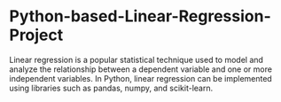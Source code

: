 # Python-based-Linear-Regression-Project
Linear regression is a popular statistical technique used to model and analyze the relationship between a dependent variable and one or more independent variables. In Python, linear regression can be implemented using libraries such as pandas, numpy, and scikit-learn.

